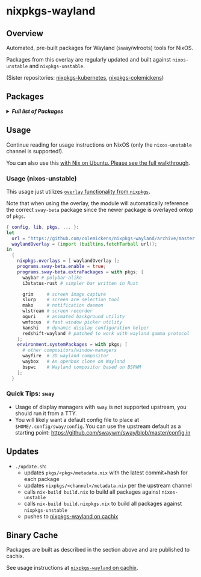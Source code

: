 # nixpkgs-wayland

## Overview

Automated, pre-built packages for Wayland (sway/wlroots) tools for NixOS.

Packages from this overlay are regularly updated and built against `nixos-unstable` and `nixpkgs-unstable`.

(Sister repositories: [nixpkgs-kubernetes](https://github.com/colemickens/nixpkgs-kubernetes), [nixpkgs-colemickens](https://github.com/colemickens/nixpkgs-colemickens))

## Packages

<details><summary><em><b>Full list of Packages</b></em></summary>

<!--pkgs-->
| Attribute Name | Last Upstream Commit Time |
| -------------- | ------------------------- |
| nixpkgs/nixos-unstable | [2019-01-03 11:01](https://github.com/nixos/nixpkgs-channels/commits/eebd1a9263716a04689a37b6537e50801d376b5e) |
| nixpkgs/nixpkgs-unstable | [2019-01-05 18:46](https://github.com/nixos/nixpkgs-channels/commits/7d864c6bd6391baa516118051ec5fb7e9836280e) |
| pkgs/fmt | [2019-01-04 09:18](https://github.com/fmtlib/fmt/commits/f5cc77cea0e7563c45210a722adbaf9d6db6146b) |
| pkgs/wlroots | [2019-01-06 05:39](https://github.com/swaywm/wlroots/commits/e1eceddecff801c7bd7b113704b74df4c6a63ca6) |
| pkgs/sway-beta | [2019-01-06 04:59](https://github.com/swaywm/sway/commits/688f4137a573d87f591c86edafdaf7c0f4d0aee4) |
| pkgs/slurp | [2018-11-21 23:50](https://github.com/emersion/slurp/commits/95d8ec7e6b706961ffba3705033a9f57636aa65c) |
| pkgs/grim | [2018-12-20 05:19](https://github.com/emersion/grim/commits/4731977e9b0a55269f299225202006f86c8f1814) |
| pkgs/mako | [2019-01-06 06:30](https://github.com/emersion/mako/commits/3211130215bc91db6d284f4ccffefd81ddd0f7e2) |
| pkgs/kanshi | [2018-11-23 09:56](https://github.com/emersion/kanshi/commits/216a27f84c35fa649827db5a81baae3110b64d89) |
| pkgs/wlstream | [2018-07-15 14:10](https://github.com/atomnuker/wlstream/commits/182076a94562b128c3a97ecc53cc68905ea86838) |
| pkgs/oguri | [2018-12-27 09:16](https://github.com/vilhalmer/oguri/commits/bc82b841e0d9667b266378818b9e026308756f75) |
| pkgs/waybar | [2018-12-28 15:06](https://github.com/Alexays/waybar/commits/afa1cc82875489092b6e53eb4a2e26528d6bd659) |
| pkgs/wayfire | [2019-01-04 13:23](https://github.com/WayfireWM/wayfire/commits/fb769f9e2961ca0bd3248aa93f9aff45d84e5bef) |
| pkgs/wf-config | [2018-12-17 00:04](https://github.com/WayfireWM/wf-config/commits/6d3426e216ac62ffa035035f9c1bea074e184018) |
| pkgs/redshift-wayland | [2018-11-07 12:03](https://github.com/minus7/redshift/commits/420d0d534c9f03abc4d634a7d3d7629caf29b4b6) |
| pkgs/bspwc | [2018-12-29 15:21](https://github.com/Bl4ckb0ne/bspwc/commits/e72ff641bd30d3db153d879cea1cffd149931546) |
| pkgs/waybox | [2018-11-27 06:44](https://github.com/wizbright/waybox/commits/482d0a92f5530a5cbab8b0b913b653d4503015c4) |
| pkgs/wl-clipboard | [2018-12-30 01:54](https://github.com/bugaevc/wl-clipboard/commits/41279f75afe1af21703111c633fd3efdf1f75744) |
| pkgs/wmfocus | [2018-12-13 15:02](https://github.com/svenstaro/wmfocus/commits/d828eb712debbec1ae3d67d7a571e6e6a1c004dd) |
| pkgs/i3status-rust | [2018-12-24 09:01](https://github.com/greshake/i3status-rust/commits/31a595ee2b7ca84c3205560d96ec7bcf8ce02d0b) |
<!--pkgs-->

</details>

## Usage

Continue reading for usage instructions on NixOS (only the `nixos-unstable` channel is supported!).

You can also use this [with Nix on Ubuntu. Please see the full walkthrough](docs/sway-on-ubuntu/).

### Usage (nixos-unstable)

This usage just utilizes [`overlay` functionality from `nixpkgs`]().

Note that when using the overlay, the module will automatically reference the correct
`sway-beta` package since the newer package is overlayed ontop of `pkgs`.

```nix
{ config, lib, pkgs, ... }:
let
  url = "https://github.com/colemickens/nixpkgs-wayland/archive/master.tar.gz";
  waylandOverlay = (import (builtins.fetchTarball url));
in
  {
    nixpkgs.overlays = [ waylandOverlay ];
    programs.sway-beta.enable = true;
    programs.sway-beta.extraPackages = with pkgs; [
      waybar # polybar-alike
      i3status-rust # simpler bar written in Rust

      grim     # screen image capture
      slurp    # screen are selection tool
      mako     # notification daemon
      wlstream # screen recorder
      oguri    # animated background utility
      wmfocus  # fast window picker utility
      kanshi   # dynamic display configuration helper
      redshift-wayland # patched to work with wayland gamma protocol
    ];
    environment.systemPackages = with pkgs; [
      # other compositors/window-managers
      wayfire  # 3D wayland compositor
      waybox   # An openbox clone on Wayland
      bspwc    # Wayland compositor based on BSPWM
    ];
  }
```

### Quick Tips: `sway`

* Usage of display managers with `sway` is not supported upstream, you should run it from a TTY.
* You will likely want a default config file to place at `$HOME/.config/sway/config`. You can use the upstream default as a starting point: https://github.com/swaywm/sway/blob/master/config.in

## Updates

* `./update.sh`:
  * updates `pkgs/<pkg>/metadata.nix` with the latest commit+hash for each package
  * updates `nixpkgs/<channel>/metadata.nix` per the upstream channel
  * calls `nix-build build.nix` to build all packages against `nixos-unstable`
  * calls `nix-build build.nixpkgs.nix` to build all packages against `nixpkgs-unstable`
  * pushes to [nixpkgs-wayland on cachix](https://nixpkgs-wayland.cachix.org)

## Binary Cache

Packages are built as described in the section above and are published to cachix.

See usage instructions at [`nixpkgs-wayland` on cachix](https://nixpkgs-wayland.cachix.org).

